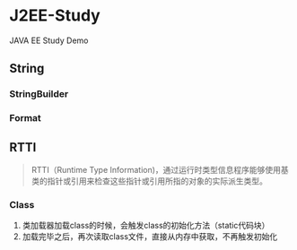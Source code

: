 # J2EE-Study
JAVA EE Study Demo
## String
### StringBuilder
### Format


## RTTI

>RTTI（Runtime Type Information)，通过运行时类型信息程序能够使用基类的指针或引用来检查这些指针或引用所指的对象的实际派生类型。

### Class
1. 类加载器加载class的时候，会触发class的初始化方法（static代码块）
2. 加载完毕之后，再次读取class文件，直接从内存中获取，不再触发初始化